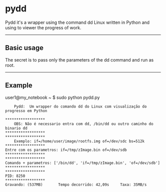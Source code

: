 pydd
====

Pydd it's a wrapper using the command dd Linux written in Python and using to viewer the progress of work.

-----------
Basic usage
-----------

The secret is to pass only the parameters of the dd command and run as root.

-------
Example
-------

user1@my_notebook ~ $ sudo python pydd.py

        Pydd:  Um wrapper do comando dd do Linux com visualização do progresso em Python
    
    ******************
        OBS: Não é necessario entra com dd, /bin/dd ou outro caminho do binario dd
    ******************
    ******************
        Exemplo: if=/home/user/image/rootfs.img of=/dev/sdc bs=512k
    ******************
    Entre com os parametros: if=/tmp/zImage.bin of=/dev/sdb
    ******************
    ******************
    Comando + parametros: ['/bin/dd', 'if=/tmp/zImage.bin', 'of=/dev/sdb']
    ******************
    ******************
    PID: 8250
    ******************
    Gravando: (537MB)       Tempo decorrido: 42,09s     Taxa: 35MB/s
